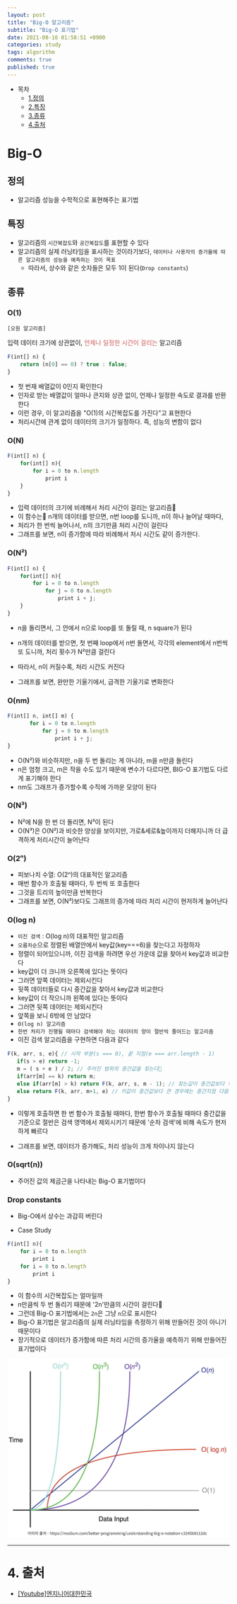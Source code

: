 ```yaml
---
layout: post
title: "Big-O 알고리즘"
subtitle: "Big-O 표기법"
date: 2021-08-16 01:58:51 +0900
categories: study
tags: algorithm
comments: true
published: true
---
```


- 목차
  - [1.정의](#1.정의)
  - [2.특징](#2.특징)
  - [3.종류](#3.종류)
  - [4.출처](#4.출처)

# Big-O

## 정의

- 알고리즘 성능을 수학적으로 표현해주는 표기법

## 특징

- 알고리즘의 `시간복잡도`와 `공간복잡도`를 표현할 수 있다
- 알고리즘의 실제 러닝타임을 표시하는 것이라기보다, `데이터나 사용자의 증가율에 따른 알고리즘의 성능을 예측하는 것이 목표`
  - 따라서, 상수와 같은 숫자들은 모두 1이 된다(`Drop constants`)

## 종류

### O(1)

`[오원 알고리즘]`

입력 데이터 크기에 상관없이, <span style="color:indianred">언제나 일정한 시간이 걸리는</span> 알고리즘

```javascript
F(int[] n) {
    return (n[0] == 0) ? true : false;
}
```

- 첫 번재 배열값이 0인지 확인한다
- 인자로 받는 배열값이 얼마나 큰지와 상관 없이, 언제나 일정한 속도로 결과를 반환한다
- 이런 경우, 이 알고리즘을 "O(1)의 시간복잡도를 가진다"고 표현한다
- 처리시간에 관계 없이 데이터의 크기가 일정하다. 즉, 성능의 변함이 없다

### O(N)

```javascript
F(int[] n) {
    for(int[] n){
        for i = 0 to n.length
            print i
    }
}
```

- 입력 데이터의 크기에 비례해서 처리 시간이 걸리는 알고리즘
- 이 함수는 n개의 데이터를 받으면, n번 loop를 도니까, n이 하나 늘어날 때마다,
- 처리가 한 번씩 늘어나서, n의 크기만큼 처리 시간이 걸린다
- 그래프를 보면, n이 증가함에 따라 비례해서 처시 시간도 같이 증가한다.

### O(N²)

```javascript
F(int[] n) {
    for(int[] n){
        for i = 0 to n.length
            for j = 0 to n.length
                print i + j;
    }
}
```

- n을 돌리면서, 그 안에서 n으로 loop를 또 돌릴 때, n square가 된다
- n개의 데이터를 받으면, 첫 번째 loop에서 n번 돌면서, 각각의 element에서 n번씩 또 도니까, 처리 횟수가 N²만큼 걸린다
- 따라서, n이 커질수록, 처리 시간도 커진다

- 그래프를 보면, 완만한 기울기에서, 급격한 기울기로 변화한다

### O(nm)

```javascript
F(int[] n, int[] m) {
       for i = 0 to n.length
           for j = 0 to m.length
               print i + j;
}
```

- O(N²)와 비슷하지만, n을 두 번 돌리는 게 아니라, m을 n만큼 돌린다
- n은 엄청 크고, m은 작을 수도 있기 때문에 변수가 다르다면, BIG-O 표기법도 다르게 표기해야 한다
- nm도 그래프가 증가할수록 수직에 가까운 모양이 된다

### O(N³)

- N²에 N을 한 번 더 돌리면, N³이 된다
- O(N³)은 O(N²)과 비슷한 양상을 보이지만, 가로&세로&높이까지 더해지니까 더 급격하게 처리시간이 늘어난다

### O(2ⁿ)

- 피보나치 수열: O(2ⁿ)의 대표적인 알고리즘
- 매번 함수가 호출될 때마다, 두 번씩 또 호출한다
- 그것을 트리의 높이만큼 반복한다
- 그래프를 보면, O(N³)보다도 그래프의 증가에 따라 처리 시간이 현저하게 늘어난다

### O(log n)

- `이진 검색` : O(log n)의 대표적인 알고리즘
- `오름차순`으로 정렬된 배열안에서 key값(key===6)을 찾는다고 자정하자
- 정렬이 되어있으니까, 이진 검색을 하려면 우선 가운데 값을 찾아서 key값과 비교한다
- key값이 더 크니까 오른쪽에 있다는 뜻이다
- 그러면 앞쪽 데이터는 제외시킨다
- 뒷쪽 데이터들로 다시 중간값을 찾아서 key값과 비교한다
- key값이 더 작으니까 왼쪽에 있다는 뜻이다
- 그러면 뒷쪽 데이터는 제외시킨다
- 앞쪽을 보니 6밖에 안 남았다
- `O(log n) 알고리즘`
- `한번 처리가 진행될 때마다 검색해야 하는 데이터의 양이 절반씩 줄어드는 알고리즘`
- 이진 검색 알고리즘을 구현하면 다음과 같다

```javascript
F(k, arr, s, e){ // 시작 부분(s === 0), 끝 지점(e === arr.length - 1)
   if(s > e) return -1;
   m = ( s + e ) / 2; // 주어진 범위의 중간값을 찾는다
   if(arr[m] == k) return m;
   else if(arr[m] > k) return F(k, arr, s, m - 1); // 찾는값이 중간값보다 작으면 중간지점 바로 이전값까지로 범위를 조정해서 다시 호출한다
   else return F(k, arr, m+1, e) // 키값이 중간값보다 큰 경우에는 중간지점 다음 방부터 맨 끝까지 호출한다
}
```

- 이렇게 호출하면 한 번 함수가 호출될 때마다, 한번 함수가 호출될 때마다 중간값을 기준으로 절반은 검색 영역에서 제외시키기 때문에 '순차 검색'에 비해 속도가 현저하게 빠르다

- 그래프를 보면, 데이터가 증가해도, 처리 성능이 크게 차이나지 않는다

### O(sqrt(n))

- 주어진 값의 제곱근을 나타내는 Big-O 표기법이다

### Drop constants

- Big-O에서 상수는 과감히 버린다

- Case Study

```javascript
F(int[] n){
    for i = 0 to n.length
        print i
    for i = 0 to n.length
        print i
}
```

- 이 함수의 시간복잡도는 얼마일까
- n만큼씩 두 번 돌리기 때문에 '2n'만큼의 시간이 걸린다
- 그런데 Big-O 표기법에서는 `2n`은 그냥 `n`으로 표시한다
- Big-O 표기법은 알고리즘의 실제 러닝타임을 측정하기 위해 만들어진 것이 아니기 때문이다
- 장기적으로 데이터가 증가함에 따른 처리 시간의 증가율을 예측하기 위해 만들어진 표기법이다

![시간복잡도 그래프](/assets/img/bigo.PNG)

---

# 4. 출처

- [[Youtube]엔지니어대한민국](https://www.youtube.com/watch?v=6Iq5iMCVsXA)
